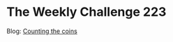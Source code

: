 # The Weekly Challenge 223

Blog: [Counting the coins](https://dev.to/simongreennet/counting-the-coins-3i2f)
